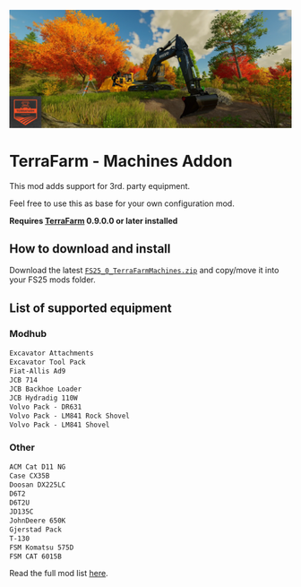![Header](./assets/header.webp)

# TerraFarm - Machines Addon

This mod adds support for 3rd. party equipment.

Feel free to use this as base for your own configuration mod.

**Requires [TerraFarm](https://github.com/scfmod/FS25_TerraFarm) 0.9.0.0 or later installed**

## How to download and install

Download the latest [```FS25_0_TerraFarmMachines.zip```](https://github.com/scfmod/FS25_TerraFarmMachines/releases/latest/download/FS25_0_TerraFarmMachines.zip) and copy/move it into your FS25 mods folder.

## List of supported equipment

### Modhub

```
Excavator Attachments
Excavator Tool Pack
Fiat-Allis Ad9
JCB 714
JCB Backhoe Loader
JCB Hydradig 110W
Volvo Pack - DR631
Volvo Pack - LM841 Rock Shovel
Volvo Pack - LM841 Shovel
```

### Other

```
ACM Cat D11 NG
Case CX35B
Doosan DX225LC
D6T2
D6T2U
JD135C
JohnDeere 650K
Gjerstad Pack
T-130
FSM Komatsu 575D
FSM CAT 6015B
```

Read the full mod list [here](./MODS.md).

